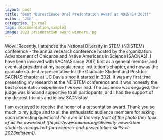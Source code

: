 ```yaml
---
layout: post
title: "Best Neuroscience Oral Presentation Award at NDiSTEM 2023!"
author: "JXK"
categories: journal
tags: [documentation,sample]
image: 2023 presentation award winners.jpg
---
```


Wow!! Recently, I attended the National Diversity in STEM (NDiSTEM) conference - the annual research conference hosted by the organization: Advancement of Chicanos and Native Americans in Science (SACNAS). I have been involved with SACNAS since 2017, first as a general member and eventual president at my baccalaureate institution's chapter, and now as the graduate student representative for the Graduate Student and Postdoc SACNAS chapter at UC Davis since it started in 2021. It was my first time presenting my research at the NDiSTEM conference and it was honestly the best presentation experience I've ever had. The audience was engaged, the judge was kind and supportive to all participants, and I had the support of my dearest friends and fellow SACNistas! 
<p></p>
<p></p>
I am overjoyed to receive the honor of a presentation award. Thank you so much to my judge and to all the enthusiastic audience members for asking such interesting questions! <i> I'm even at the very front of the photo they took of all the awardees! ([https://www.sacnas.org/diversity-news/stem-students-recognized-for-research-and-presentation-skills-at-2023ndistem]).</i> 
